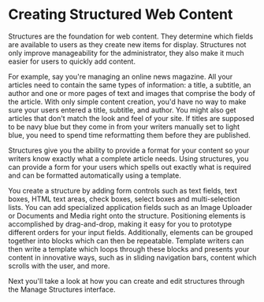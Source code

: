 # Creating Structured Web Content [](id=creating-structured-web-content)

Structures are the foundation for web content. They determine which fields are
available to users as they create new items for display. Structures not only
improve manageability for the administrator, they also make it much easier for
users to quickly add content.

For example, say you're managing an online news magazine. All your articles need
to contain the same types of information: a title, a subtitle, an author and one
or more pages of text and images that comprise the body of the article. With 
only simple content creation, you'd have no way to make sure your users entered 
a title, subtitle, and author. You might also get articles that don't match the 
look and feel of your site. If titles are supposed to be navy blue but they 
come in from your writers manually set to light blue, you need to spend time 
reformatting them before they are published.

Structures give you the ability to provide a format for your content so your
writers know exactly what a complete article needs. Using structures, you can
provide a form for your users which spells out exactly what is required and can
be formatted automatically using a template.

You create a structure by adding form controls such as text fields, text boxes,
HTML text areas, check boxes, select boxes and multi-selection lists. You can
add specialized application fields such as an Image Uploader or Documents and
Media right onto the structure. Positioning elements is accomplished by
drag-and-drop, making it easy for you to prototype different orders for your
input fields. Additionally, elements can be grouped together into blocks which
can then be repeatable. Template writers can then write a template which loops
through these blocks and presents your content in innovative ways, such as in
sliding navigation bars, content which scrolls with the user, and more.

Next you'll take a look at how you can create and edit structures through the
Manage Structures interface.
